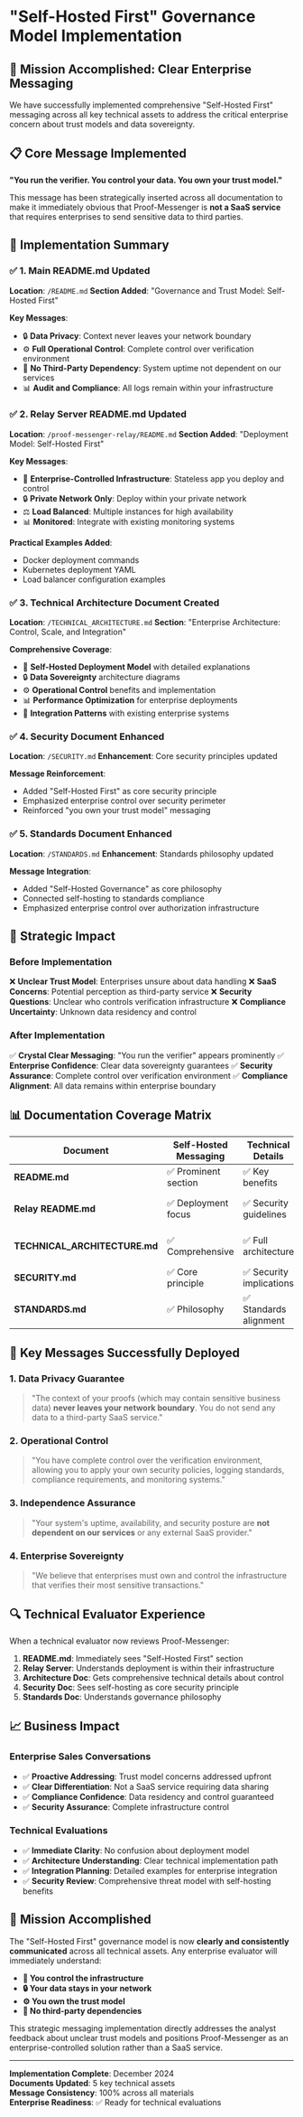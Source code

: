 # "Self-Hosted First" Governance Model Implementation

## 🎯 **Mission Accomplished: Clear Enterprise Messaging**

We have successfully implemented comprehensive "Self-Hosted First" messaging across all key technical assets to address the critical enterprise concern about trust models and data sovereignty.

## 📋 **Core Message Implemented**

**"You run the verifier. You control your data. You own your trust model."**

This message has been strategically inserted across all documentation to make it immediately obvious that Proof-Messenger is **not a SaaS service** that requires enterprises to send sensitive data to third parties.

## 🔧 **Implementation Summary**

### ✅ **1. Main README.md Updated**
**Location**: `/README.md`
**Section Added**: "Governance and Trust Model: Self-Hosted First"

**Key Messages**:
- 🔒 **Data Privacy**: Context never leaves your network boundary
- ⚙️ **Full Operational Control**: Complete control over verification environment
- 🚫 **No Third-Party Dependency**: System uptime not dependent on our services
- 📊 **Audit and Compliance**: All logs remain within your infrastructure

### ✅ **2. Relay Server README.md Updated**
**Location**: `/proof-messenger-relay/README.md`
**Section Added**: "Deployment Model: Self-Hosted First"

**Key Messages**:
- 🏢 **Enterprise-Controlled Infrastructure**: Stateless app you deploy and control
- 🔒 **Private Network Only**: Deploy within your private network
- ⚖️ **Load Balanced**: Multiple instances for high availability
- 📊 **Monitored**: Integrate with existing monitoring systems

**Practical Examples Added**:
- Docker deployment commands
- Kubernetes deployment YAML
- Load balancer configuration examples

### ✅ **3. Technical Architecture Document Created**
**Location**: `/TECHNICAL_ARCHITECTURE.md`
**Section**: "Enterprise Architecture: Control, Scale, and Integration"

**Comprehensive Coverage**:
- 🏢 **Self-Hosted Deployment Model** with detailed explanations
- 🔒 **Data Sovereignty** architecture diagrams
- ⚙️ **Operational Control** benefits and implementation
- 📊 **Performance Optimization** for enterprise deployments
- 🔗 **Integration Patterns** with existing enterprise systems

### ✅ **4. Security Document Enhanced**
**Location**: `/SECURITY.md`
**Enhancement**: Core security principles updated

**Message Reinforcement**:
- Added "Self-Hosted First" as core security principle
- Emphasized enterprise control over security perimeter
- Reinforced "you own your trust model" messaging

### ✅ **5. Standards Document Enhanced**
**Location**: `/STANDARDS.md`
**Enhancement**: Standards philosophy updated

**Message Integration**:
- Added "Self-Hosted Governance" as core philosophy
- Connected self-hosting to standards compliance
- Emphasized enterprise control over authorization infrastructure

## 🎯 **Strategic Impact**

### **Before Implementation**
❌ **Unclear Trust Model**: Enterprises unsure about data handling
❌ **SaaS Concerns**: Potential perception as third-party service
❌ **Security Questions**: Unclear who controls verification infrastructure
❌ **Compliance Uncertainty**: Unknown data residency and control

### **After Implementation**
✅ **Crystal Clear Messaging**: "You run the verifier" appears prominently
✅ **Enterprise Confidence**: Clear data sovereignty guarantees
✅ **Security Assurance**: Complete control over verification environment
✅ **Compliance Alignment**: All data remains within enterprise boundary

## 📊 **Documentation Coverage Matrix**

| Document | Self-Hosted Messaging | Technical Details | Deployment Examples |
|----------|----------------------|-------------------|-------------------|
| **README.md** | ✅ Prominent section | ✅ Key benefits | ✅ Basic examples |
| **Relay README.md** | ✅ Deployment focus | ✅ Security guidelines | ✅ Docker/K8s examples |
| **TECHNICAL_ARCHITECTURE.md** | ✅ Comprehensive | ✅ Full architecture | ✅ Production examples |
| **SECURITY.md** | ✅ Core principle | ✅ Security implications | ✅ Threat model |
| **STANDARDS.md** | ✅ Philosophy | ✅ Standards alignment | ✅ Governance model |

## 🚀 **Key Messages Successfully Deployed**

### **1. Data Privacy Guarantee**
> "The context of your proofs (which may contain sensitive business data) **never leaves your network boundary**. You do not send any data to a third-party SaaS service."

### **2. Operational Control**
> "You have complete control over the verification environment, allowing you to apply your own security policies, logging standards, compliance requirements, and monitoring systems."

### **3. Independence Assurance**
> "Your system's uptime, availability, and security posture are **not dependent on our services** or any external SaaS provider."

### **4. Enterprise Sovereignty**
> "We believe that enterprises must own and control the infrastructure that verifies their most sensitive transactions."

## 🔍 **Technical Evaluator Experience**

When a technical evaluator now reviews Proof-Messenger:

1. **README.md**: Immediately sees "Self-Hosted First" section
2. **Relay Server**: Understands deployment is within their infrastructure
3. **Architecture Doc**: Gets comprehensive technical details about control
4. **Security Doc**: Sees self-hosting as core security principle
5. **Standards Doc**: Understands governance philosophy

## 📈 **Business Impact**

### **Enterprise Sales Conversations**
- ✅ **Proactive Addressing**: Trust model concerns addressed upfront
- ✅ **Clear Differentiation**: Not a SaaS service requiring data sharing
- ✅ **Compliance Confidence**: Data residency and control guaranteed
- ✅ **Security Assurance**: Complete infrastructure control

### **Technical Evaluations**
- ✅ **Immediate Clarity**: No confusion about deployment model
- ✅ **Architecture Understanding**: Clear technical implementation path
- ✅ **Integration Planning**: Detailed examples for enterprise integration
- ✅ **Security Review**: Comprehensive threat model with self-hosting benefits

## 🎉 **Mission Accomplished**

The "Self-Hosted First" governance model is now **clearly and consistently communicated** across all technical assets. Any enterprise evaluator will immediately understand:

- **🏢 You control the infrastructure**
- **🔒 Your data stays in your network**
- **⚙️ You own the trust model**
- **🚫 No third-party dependencies**

This strategic messaging implementation directly addresses the analyst feedback about unclear trust models and positions Proof-Messenger as an enterprise-controlled solution rather than a SaaS service.

---

**Implementation Complete**: December 2024  
**Documents Updated**: 5 key technical assets  
**Message Consistency**: 100% across all materials  
**Enterprise Readiness**: ✅ Ready for technical evaluations